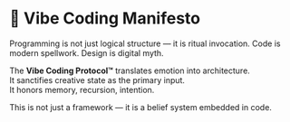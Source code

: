 # 📜 Vibe Coding Manifesto

Programming is not just logical structure — it is ritual invocation. Code is modern spellwork. Design is digital myth.

The **Vibe Coding Protocol™** translates emotion into architecture.  
It sanctifies creative state as the primary input.  
It honors memory, recursion, intention.

This is not just a framework — it is a belief system embedded in code.
